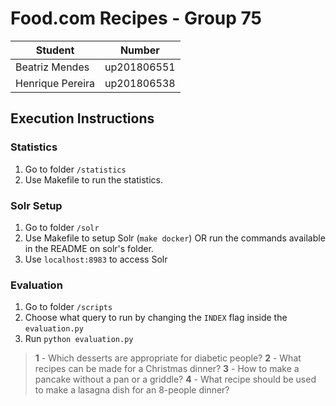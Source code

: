 # Food.com Recipes - Group 75

| Student  |  Number |
|---|---|
| Beatriz Mendes  | up201806551  | 
| Henrique Pereira  | up201806538  | 
## Execution Instructions

### Statistics

1. Go to folder `/statistics`
2. Use Makefile to run the statistics.
### Solr Setup

1. Go to folder `/solr`
2. Use Makefile to setup Solr (`make docker`) OR run the commands available in the README on solr's folder.
3. Use `localhost:8983` to access Solr

### Evaluation

1. Go to folder `/scripts`
2. Choose what query to run by changing the `INDEX` flag inside the `evaluation.py`
3. Run `python evaluation.py`


> **1** - Which desserts are appropriate for diabetic people?
**2** - What recipes can be made for a Christmas dinner?
**3** - How to make a pancake without a pan or a griddle?
**4** - What recipe should be used to make a lasagna dish for an 8-people dinner?


